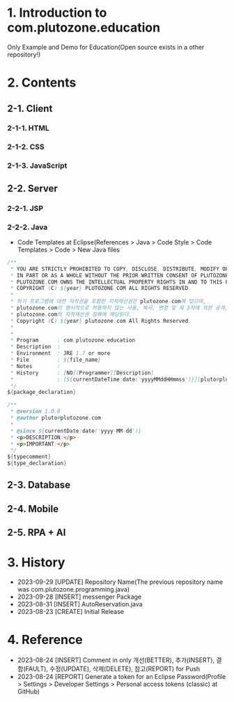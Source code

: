# 1. Introduction to com.plutozone.education
Only Example and Demo for Education(Open source exists in a other repository!)


# 2. Contents

## 2-1. Client
### 2-1-1. HTML
### 2-1-2. CSS
### 2-1-3. JavaScript

## 2-2. Server
### 2-2-1. JSP
### 2-2-2. Java

- Code Templates at Eclipse(References > Java > Code Style > Code Templates > Code > New Java files

```java
/**
 * YOU ARE STRICTLY PROHIBITED TO COPY, DISCLOSE, DISTRIBUTE, MODIFY OR USE THIS PROGRAM
 * IN PART OR AS A WHOLE WITHOUT THE PRIOR WRITTEN CONSENT OF PLUTOZONE.COM.
 * PLUTOZONE.COM OWNS THE INTELLECTUAL PROPERTY RIGHTS IN AND TO THIS PROGRAM.
 * COPYRIGHT (C) ${year} PLUTOZONE.COM ALL RIGHTS RESERVED.
 *
 * 하기 프로그램에 대한 저작권을 포함한 지적재산권은 plutozone.com에 있으며,
 * plutozone.com이 명시적으로 허용하지 않는 사용, 복사, 변경 및 제 3자에 의한 공개, 배포는 엄격히 금지되며
 * plutozone.com의 지적재산권 침해에 해당된다.
 * Copyright (C) ${year} plutozone.com All Rights Reserved.
 *
 *
 * Program		: com.plutozone.education
 * Description	:
 * Environment	: JRE 1.7 or more
 * File			: ${file_name}
 * Notes		:
 * History		: [NO][Programmer][Description]
 *				: [${currentDateTime:date('yyyyMMddHHmmss')}][pluto#plutozone.com][CREATE: Initial Release]
 */
${package_declaration}

/**
 * @version 1.0.0
 * @author pluto#plutozone.com
 * 
 * @since ${currentDate:date('yyyy-MM-dd')}
 * <p>DESCRIPTION:</p>
 * <p>IMPORTANT:</p>
 */
${typecomment}
${type_declaration}
```

## 2-3. Database
## 2-4. Mobile
## 2-5. RPA + AI


# 3. History
- 2023-09-29 [UPDATE] Repository Name(The previous repository name was com.plutozone.programming.java)
- 2023-09-28 [INSERT] messenger Package
- 2023-08-31 [INSERT] AutoReservation.java
- 2023-08-23 [CREATE] Initial Release


# 4. Reference
- 2023-08-24 [INSERT] Comment in only 개선(BETTER), 추가(INSERT), 결함(FAULT), 수정(UPDATE), 삭제(DELETE), 참고(REPORT) for Push
- 2023-08-24 [REPORT] Generate a token for an Eclipse Password(Profile > Settings > Developer Settings > Personal access tokens (classic) at GitHub)

